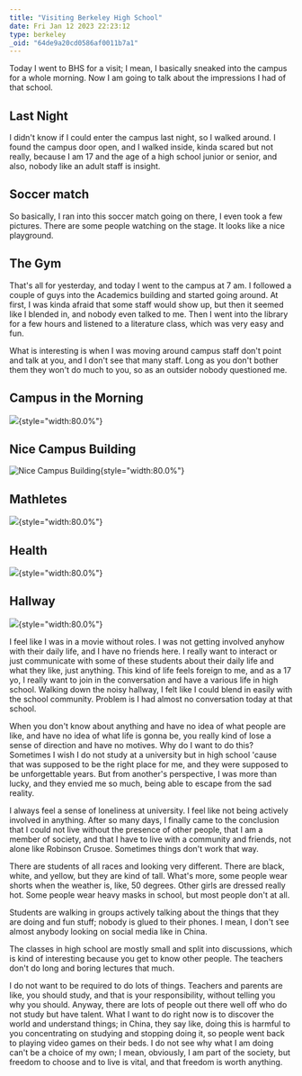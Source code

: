 ```yaml
---
title: "Visiting Berkeley High School"
date: Fri Jan 12 2023 22:23:12
type: berkeley
_oid: "64de9a20cd0586af0011b7a1"
---
```

Today I went to BHS for a visit; I mean, I basically sneaked into the
campus for a whole morning. Now I am going to talk about the impressions
I had of that school.

## Last Night

I didn\'t know if I could enter the campus last night, so I walked
around. I found the campus door open, and I walked inside, kinda scared
but not really, because I am 17 and the age of a high school junior or
senior, and also, nobody like an adult staff is insight.

## Soccer match

So basically, I ran into this soccer match going on there, I even took a
few pictures. There are some people watching on the stage. It looks like
a nice playground.

## The Gym

That\'s all for yesterday, and today I went to the campus at 7 am. I
followed a couple of guys into the Academics building and started going
around. At first, I was kinda afraid that some staff would show up, but
then it seemed like I blended in, and nobody even talked to me. Then I
went into the library for a few hours and listened to a literature
class, which was very easy and fun.

What is interesting is when I was moving around campus staff don\'t
point and talk at you, and I don\'t see that many staff. Long as you
don\'t bother them they won\'t do much to you, so as an outsider nobody
questioned me.

## Campus in the Morning

![](https://github.com/jimchen2/nonimportant/assets/123833550/f7e33c63-a3ec-465c-a13a-0915062eb576){style="width:80.0%"}

## Nice Campus Building

![Nice Campus
Building](https://github.com/jimchen2/nonimportant/assets/123833550/a0ddb305-d2bd-4e33-b8c5-77dd95bc9d45){style="width:80.0%"}

## Mathletes

![](https://github.com/jimchen2/nonimportant/assets/123833550/0f067fad-afe1-4374-a4cb-18dc1b1571dd){style="width:80.0%"}

## Health

![](https://github.com/jimchen2/nonimportant/assets/123833550/57fb8270-3599-4e70-b374-8b555869382a){style="width:80.0%"}

## Hallway

![](https://github.com/jimchen2/nonimportant/assets/123833550/b8a4bfee-d2e3-4064-b74e-ff2d7398c667){style="width:80.0%"}

I feel like I was in a movie without roles. I was not getting involved
anyhow with their daily life, and I have no friends here. I really want
to interact or just communicate with some of these students about their
daily life and what they like, just anything. This kind of life feels
foreign to me, and as a 17 yo, I really want to join in the conversation
and have a various life in high school. Walking down the noisy hallway,
I felt like I could blend in easily with the school community. Problem
is I had almost no conversation today at that school.

When you don\'t know about anything and have no idea of what people are
like, and have no idea of what life is gonna be, you really kind of lose
a sense of direction and have no motives. Why do I want to do this?
Sometimes I wish I do not study at a university but in high school
\'cause that was supposed to be the right place for me, and they were
supposed to be unforgettable years. But from another\'s perspective, I
was more than lucky, and they envied me so much, being able to escape
from the sad reality.

I always feel a sense of loneliness at university. I feel like not being
actively involved in anything. After so many days, I finally came to the
conclusion that I could not live without the presence of other people,
that I am a member of society, and that I have to live with a community
and friends, not alone like Robinson Crusoe. Sometimes things don\'t
work that way.

There are students of all races and looking very different. There are
black, white, and yellow, but they are kind of tall. What\'s more, some
people wear shorts when the weather is, like, 50 degrees. Other girls
are dressed really hot. Some people wear heavy masks in school, but most
people don\'t at all.

Students are walking in groups actively talking about the things that
they are doing and fun stuff; nobody is glued to their phones. I mean, I
don\'t see almost anybody looking on social media like in China.

The classes in high school are mostly small and split into discussions,
which is kind of interesting because you get to know other people. The
teachers don\'t do long and boring lectures that much.

I do not want to be required to do lots of things. Teachers and parents
are like, you should study, and that is your responsibility, without
telling you why you should. Anyway, there are lots of people out there
well off who do not study but have talent. What I want to do right now
is to discover the world and understand things; in China, they say like,
doing this is harmful to you concentrating on studying and stopping
doing it, so people went back to playing video games on their beds. I do
not see why what I am doing can\'t be a choice of my own; I mean,
obviously, I am part of the society, but freedom to choose and to live
is vital, and that freedom is worth anything.
